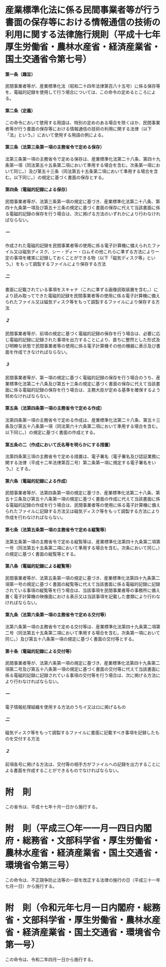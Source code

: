 # 産業標準化法に係る民間事業者等が行う書面の保存等における情報通信の技術の利用に関する法律施行規則（平成十七年厚生労働省・農林水産省・経済産業省・国土交通省令第七号）
#### 第一条（趣旨）
民間事業者等が、産業標準化法（昭和二十四年法律第百八十五号）に係る保存等を、電磁的記録を使用して行う場合については、この命令の定めるところによる。
#### 第二条（定義）
この命令において使用する用語は、特別の定めのある場合を除くほか、民間事業者等が行う書面の保存等における情報通信の技術の利用に関する法律（以下「法」という。）において使用する用語の例による。
#### 第三条（法第三条第一項の主務省令で定める保存）
法第三条第一項の主務省令で定める保存は、産業標準化法第二十八条、第四十九条第一項（同法第五十五条第二項において準用する場合を含む。次条第一項において同じ。）及び第五十三条（同法第五十五条第二項において準用する場合を含む。以下同じ。）の規定に基づく書面の保存とする。
#### 第四条（電磁的記録による保存）
民間事業者等が、法第三条第一項の規定に基づき、産業標準化法第二十八条、第四十九条第一項及び第五十三条の規定に基づく書面の保存に代えて当該書面に係る電磁的記録の保存を行う場合は、次に掲げる方法のいずれかにより行わなければならない。
##### 一
作成された電磁的記録を民間事業者等の使用に係る電子計算機に備えられたファイル又は磁気ディスク、シー・ディー・ロムその他これらに準ずる方法により一定の事項を確実に記録しておくことができる物（以下「磁気ディスク等」という。）をもって調製するファイルにより保存する方法
##### 二
書面に記載されている事項をスキャナ（これに準ずる画像読取装置を含む。）により読み取ってできた電磁的記録を民間事業者等の使用に係る電子計算機に備えられたファイル又は磁気ディスク等をもって調製するファイルにより保存する方法
##### ２
民間事業者等が、前項の規定に基づく電磁的記録の保存を行う場合は、必要に応じ電磁的記録に記録された事項を出力することにより、直ちに整然とした形式及び明瞭な状態で民間事業者等の使用に係る電子計算機その他の機器に表示及び書面を作成できなければならない。
##### ３
民間事業者等が、第一項の規定に基づく電磁的記録の保存を行う場合のうち、産業標準化法第二十八条及び第五十三条の規定に基づく書面の保存に代えて当該書面に係る電磁的記録の保存を行う場合は、主務大臣が定める基準を確保するよう努めなければならない。
#### 第五条（法第四条第一項の主務省令で定める作成）
法第四条第一項の主務省令で定める作成は、産業標準化法第二十八条、第五十三条及び第五十八条第一項（同法第六十六条第二項において準用する場合を含む。以下同じ。）の規定に基づく書面の作成とする。
#### 第五条の二（作成において氏名等を明らかにする措置）
法第四条第三項の主務省令で定める措置は、電子署名（電子署名及び認証業務に関する法律（平成十二年法律第百二号）第二条第一項に規定する電子署名をいう。）とする。
#### 第六条（電磁的記録による作成）
民間事業者等が、法第四条第一項の規定に基づき、産業標準化法第二十八条、第五十三条及び第五十八条第一項の規定に基づく書面の作成に代えて当該書面に係る電磁的記録の作成を行う場合は、民間事業者等の使用に係る電子計算機に備えられたファイルに記録する方法又は磁気ディスク等をもって調製する方法により作成を行わなければならない。
#### 第七条（法第五条第一項の主務省令で定める縦覧等）
法第五条第一項の主務省令で定める縦覧等は、産業標準化法第四十九条第二項第一号（同法第五十五条第二項において準用する場合を含む。次条において同じ。）の規定に基づく書面の縦覧等とする。
#### 第八条（電磁的記録による縦覧等）
民間事業者等が、法第五条第一項の規定に基づき、産業標準化法第四十九条第二項第一号の規定に基づく書面の縦覧等に代えて当該書面に係る電磁的記録に記録されている事項の縦覧等を行う場合は、当該事項を民間事業者等の事務所に備え置く電子計算機の映像面における表示又は当該事項を記載した書類により行わなければならない。
#### 第九条（法第六条第一項の主務省令で定める交付等）
法第六条第一項の主務省令で定める交付等は、産業標準化法第四十九条第二項第二号（同法第五十五条第二項において準用する場合を含む。次条第一項において同じ。）及び第五十八条第一項の規定に基づく書面の交付等とする。
#### 第十条（電磁的記録による交付等）
民間事業者等が、法第六条第一項の規定に基づき、産業標準化法第四十九条第二項第二号及び第五十八条第一項の規定に基づく書面の交付等に代えて当該書面に係る電磁的記録に記録されている事項の交付等を行う場合は、次に掲げる方法により行わなければならない。
##### 一
電子情報処理組織を使用する方法のうちイ又はロに掲げるもの
##### 二
磁気ディスク等をもって調製するファイルに書面に記載すべき事項を記録したものを交付する方法
##### ２
前項各号に掲げる方法は、交付等の相手方がファイルへの記録を出力することによる書面を作成することができるものでなければならない。
# 附　則
この省令は、平成十七年十月一日から施行する。
# 附　則（平成三〇年一一月一四日内閣府・総務省・文部科学省・厚生労働省・農林水産省・経済産業省・国土交通省・環境省令第三号）
この命令は、不正競争防止法等の一部を改正する法律の施行の日（平成三十一年七月一日）から施行する。
# 附　則（令和元年七月一日内閣府・総務省・文部科学省・厚生労働省・農林水産省・経済産業省・国土交通省・環境省令第一号）
この命令は、令和二年四月一日から施行する。
